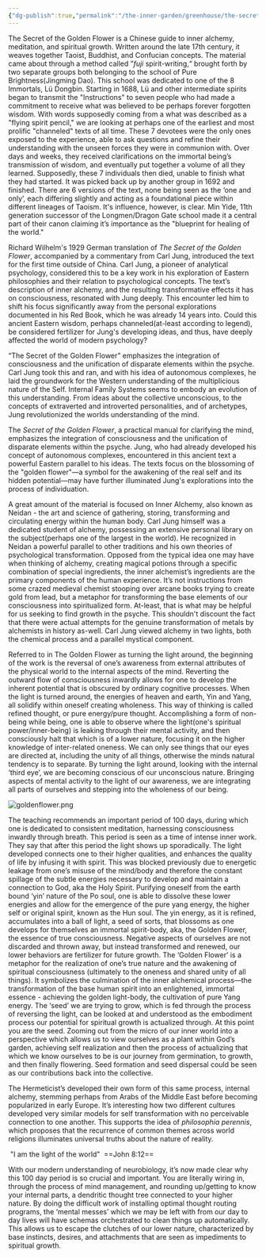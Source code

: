 ```yaml
---
{"dg-publish":true,"permalink":"/the-inner-garden/greenhouse/the-secret-of-the-golden-flower/"}
---
```


The Secret of the Golden Flower is a Chinese guide to inner alchemy, meditation, and spiritual growth. Written around the late 17th century, it weaves together Taoist, Buddhist, and Confucian concepts. The material came about through a method called ”_fuji_ spirit-writing,“ brought forth by two separate groups both belonging to the school of Pure Brightness(Jingming Dao). This school was dedicated to one of the 8 Immortals, Lü Dongbin. Starting in 1688, Lü and other intermediate spirits began to transmit the "Instructions" to seven people who had made a commitment to receive what was believed to be perhaps forever forgotten wisdom. With words supposedly coming from a what was described as a "flying spirit pencil," we are looking at perhaps one of the earliest and most prolific "channeled" texts of all time. These 7 devotees were the only ones exposed to the experience, able to ask questions and refine their understanding with the unseen forces they were in communion with. Over days and weeks, they received clarifications on the immortal being’s transmission of wisdom, and eventually put together a volume of all they learned. Supposedly, these 7 individuals then died, unable to finish what they had started. It was picked back up by another group in 1692 and finished. There are 6 versions of the text, none being seen as the ‘one and only’, each differing slightly and acting as a foundational piece within different lineages of Taoism. It's influence, however, is clear. Min Yide, 11th generation successor of the Longmen/Dragon Gate school made it a central part of their canon claiming it’s importance as the "blueprint for healing of the world." 

Richard Wilhelm's 1929 German translation of _The Secret of the Golden Flower_, accompanied by a commentary from Carl Jung, introduced the text for the first time outside of China. Carl Jung, a pioneer of analytical psychology, considered this to be a key work in his exploration of Eastern philosophies and their relation to psychological concepts. The text’s description of inner alchemy, and the resulting transformative effects it has on consciousness, resonated with Jung deeply. This encounter led him to shift his focus significantly away from the personal explorations documented in his Red Book, which he was already 14 years into. Could this ancient Eastern wisdom, perhaps channeled(at-least according to legend), be considered fertilizer for Jung's developing ideas, and thus, have deeply affected the world of modern psychology? 

“The Secret of the Golden Flower” emphasizes the integration of consciousness and the unification of disparate elements within the psyche. Carl Jung took this and ran, and with his idea of autonomous complexes, he laid the groundwork for the Western understanding of the multiplicious nature of the Self. Internal Family Systems seems to embody an evolution of this understanding. From ideas about the collective unconscious, to the concepts of extraverted and introverted personalities, and of archetypes, Jung revolutionized the worlds understanding of the mind. 

The _Secret of the Golden Flower_, a practical manual for clarifying the mind, emphasizes the integration of consciousness and the unification of disparate elements within the psyche. Jung, who had already developed his concept of autonomous complexes, encountered in this ancient text a powerful Eastern parallel to his ideas. The texts focus on the blossoming of the "golden flower"—a symbol for the awakening of the real self and its hidden potential—may have further illuminated Jung's explorations into the process of individuation.

A great amount of the material is focused on Inner Alchemy, also known as Neidan - the art and science of gathering, storing, transforming and circulating energy within the human body. Carl Jung himself was a dedicated student of alchemy, possessing an extensive personal library on the subject(perhaps one of the largest in the world). He recognized in Neidan a powerful parallel to other traditions and his own theories of psychological transformation. Opposed from the typical idea one may have when thinking of alchemy, creating magical potions through a specific combination of special ingredients, the inner alchemist’s ingredients are the primary components of the human experience. It’s not instructions from some crazed medieval chemist stooping over arcane books trying to create gold from lead, but a metaphor for transforming the base elements of our consciousness into spiritualized form. At-least, that is what may be helpful for us seeking to find growth in the psyche. This shouldn't discount the fact that there were actual attempts for the genuine transformation of metals by alchemists in history as-well. Carl Jung viewed alchemy in two lights, both the chemical process and a parallel mystical component.

Referred to in The Golden Flower as turning the light around, the beginning of the work is the reversal of one’s awareness from external attributes of the physical world to the internal aspects of the mind. Reverting the outward flow of consciousness inwardly allows for one to develop the inherent potential that is obscured by ordinary cognitive processes. When the light is turned around, the energies of heaven and earth, Yin and Yang, all solidify within oneself creating wholeness. This way of thinking is called refined thought, or pure energy/pure thought. Accomplishing a form of non-being while being, one is able to observe where the light(one's spiritual power/inner-being) is leaking through their mental activity, and then consciously halt that which is of a lower nature, focusing it on the higher knowledge of inter-related oneness. We can only see things that our eyes are directed at, including the unity of all things, otherwise the minds natural tendency is to separate. By turning the light around, looking with the internal ‘third eye’, we are becoming conscious of our unconscious nature. Bringing aspects of mental activity to the light of our awareness, we are integrating all parts of ourselves and stepping into the wholeness of our being.  

![goldenflower.png](/img/user/images/goldenflower.png)

The teaching recommends an important period of 100 days, during which one is dedicated to consistent meditation, harnessing consciousness inwardly through breath. This period is seen as a time of intense inner work. They say that after this period the light shows up sporadically. The light developed connects one to their higher qualities, and enhances the quality of life by infusing it with spirit. This was blocked previously due to energetic leakage from one’s misuse of the mind/body and therefore the constant spillage of the subtle energies necessary to develop and maintain a connection to God, aka the Holy Spirit. Purifying oneself from the earth bound ‘yin’ nature of the Po soul, one is able to dissolve these lower energies and allow for the emergence of the pure yang energy, the higher self or original spirit, known as the Hun soul. The yin energy, as it is refined, accumulates into a ball of light, a seed of sorts, that blossoms as one develops for themselves an immortal spirit-body, aka, the Golden Flower, the essence of true consciousness. Negative aspects of ourselves are not discarded and thrown away, but instead transformed and renewed, our lower behaviors are fertilizer for future growth. The ‘Golden Flower’ is a metaphor for the realization of one’s true nature and the awakening of spiritual consciousness (ultimately to the oneness and shared unity of all things). It symbolizes the culmination of the inner alchemical process—the transformation of the base human spirit into an enlightened, immortal essence - achieving the golden light-body, the cultivation of pure Yang energy. The ‘seed’ we are trying to grow, which is fed through the process of reversing the light, can be looked at and understood as the embodiment process our potential for spiritual growth is actualized through. At this point you are the seed. Zooming out from the micro of our inner world into a perspective which allows us to view ourselves as a plant within God’s garden, achieving self realization and then the process of actualizing that which we know ourselves to be is our journey from germination, to growth, and then finally flowering. Seed formation and seed dispersal could be seen as our contributions back into the collective. 

The Hermeticist’s developed their own form of this same process, internal alchemy, stemming perhaps from Arabs of the Middle East before becoming popularized in early Europe. It’s interesting how two different cultures developed very similar models for self transformation with no perceivable connection to one another. This supports the idea of _philosophia perennis_, which proposes that the recurrence of common themes across world religions illuminates universal truths about the nature of reality.

 "I am the light of the world"  ==John 8:12==

With our modern understanding of neurobiology, it’s now made clear why this 100 day period is so crucial and important. You are literally wiring in, through the process of mind management, and rounding up/getting to know your internal parts, a dendritic thought tree connected to your higher nature. By doing the difficult work of installing optimal thought routing programs, the ‘mental messes’ which we may be left with from our day to day lives will have schemas orchestrated to clean things up automatically. This allows us to escape the clutches of our lower nature, characterized by base instincts, desires, and attachments that are seen as impediments to spiritual growth. 
